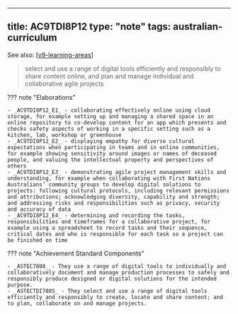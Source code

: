 
---
title: AC9TDI8P12
type: "note"
tags: australian-curriculum
---

See also: [[v9-learning-areas]]

> select and use a range of digital tools efficiently and responsibly to share content online, and plan and manage individual and collaborative agile projects

??? note "Elaborations"

	- _AC9TDI8P12_E1_ - collaborating effectively online using cloud storage, for example setting up and managing a shared space in an online repository to co-develop content for an app which presents and checks safety aspects of working in a specific setting such as a kitchen, lab, workshop or greenhouse
	- _AC9TDI8P12_E2_ - displaying empathy for diverse cultural expectations when participating in teams and in online communities, for example showing sensitivity around images or names of deceased people, and valuing the intellectual property and perspectives of others
	- _AC9TDI8P12_E3_ - demonstrating agile project management skills and understanding, for example when collaborating with First Nations Australians’ community groups to develop digital solutions to projects: following cultural protocols, including relevant permissions and attributions; acknowledging diversity, capability and strength; and addressing risks and responsibilities such as privacy, security and accuracy of data
	- _AC9TDI8P12_E4_ - determining and recording the tasks, responsibilities and timeframes for a collaborative project, for example using a spreadsheet to record tasks and their sequence, critical dates and who is responsible for each task so a project can be finished on time
??? note "Achievement Standard Components"

	- _ASTEC7808_ - They use a range of digital tools to individually and collaboratively document and manage production processes to safely and responsibly produce designed or digital solutions for the intended purpose.
	- _ASTECTDI7805_ - They select and use a range of digital tools efficiently and responsibly to create, locate and share content; and to plan, collaborate on and manage projects.

[//begin]: # "Autogenerated link references for markdown compatibility"
[v9-learning-areas]: ../v9-learning-areas "v9-learning-areas"
[//end]: # "Autogenerated link references"
